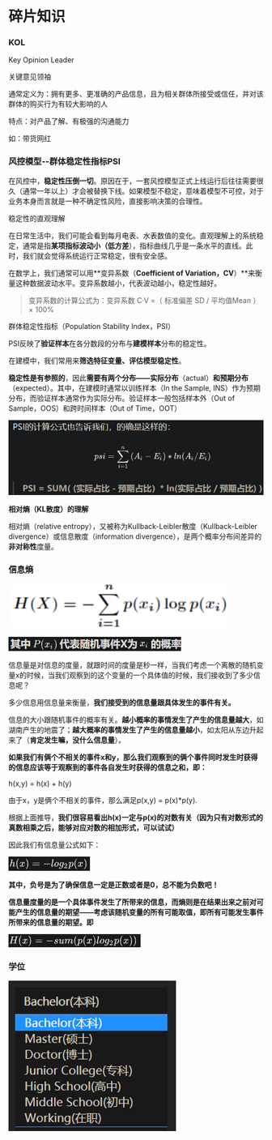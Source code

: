 # 碎片知识

### KOL

Key Opinion Leader

关键意见领袖

通常定义为：拥有更多、更准确的产品信息，且为相关群体所接受或信任，并对该群体的购买行为有较大影响的人

特点：对产品了解、有极强的沟通能力

如：带货网红

### 风控模型--群体稳定性指标PSI

在风控中，**稳定性压倒一切**。原因在于，一套风控模型正式上线运行后往往需要很久（通常一年以上）才会被替换下线。如果模型不稳定，意味着模型不可控，对于业务本身而言就是一种不确定性风险，直接影响决策的合理性。



稳定性的直观理解

在日常生活中，我们可能会看到每月电表、水表数值的变化。直观理解上的系统稳定，通常是指**某项指标波动小（低方差**），指标曲线几乎是一条水平的直线。此时，我们就会觉得系统运行正常稳定，很有安全感。

在数学上，我们通常可以用**变异系数（**Coefficient of Variation，CV**）**来衡量这种数据波动水平。变异系数越小，代表波动越小，稳定性越好。

> 变异系数的计算公式为：变异系数 C·V =（ 标准偏差 SD / 平均值Mean ）× 100%



群体稳定性指标（Population Stability Index，PSI）

PSI反映了**验证样本**在各分数段的分布与**建模样本**分布的稳定性。

在建模中，我们常用来**筛选特征变量、评估模型稳定性**。



**稳定性是有参照的**，因此**需要有两个分布——实际分布**（actual）**和预期分布**（expected）。其中，在建模时通常以训练样本（In the Sample, INS）作为预期分布，而验证样本通常作为实际分布。验证样本一般包括样本外（Out of Sample，OOS）和跨时间样本（Out of Time，OOT）

![image-20211025191235745](_images/碎片知识.assets/image-20211025191235745.png)



**相对熵（KL散度）的理解**

相对熵（relative entropy），又被称为Kullback-Leibler散度（Kullback-Leibler divergence）或信息散度（information divergence），是两个概率分布间差异的**非对称性**度量。



### 信息熵

![image-20211025191758273](_images/碎片知识.assets/image-20211025191758273.png)

![image-20211025191825591](_images/碎片知识.assets/image-20211025191825591.png)

信息量是对信息的度量，就跟时间的度量是秒一样，当我们考虑一个离散的随机变量x的时候，当我们观察到的这个变量的一个具体值的时候，我们接收到了多少信息呢？

多少信息用信息量来衡量，**我们接受到的信息量跟具体发生的事件有关。**

信息的大小跟随机事件的概率有关。**越小概率的事情发生了产生的信息量越大**，如湖南产生的地震了；**越大概率的事情发生了产生的信息量越小**，如太阳从东边升起来了（**肯定发生嘛，没什么信息量**）。



**如果我们有俩个不相关的事件x和y，那么我们观察到的俩个事件同时发生时获得的信息应该等于观察到的事件各自发生时获得的信息之和，即：**

h(x,y) = h(x) + h(y)

由于x，y是俩个不相关的事件，那么满足p(x,y) = p(x)*p(y).

根据上面推导，**我们很容易看出h(x)一定与p(x)的对数有关（因为只有对数形式的真数相乘之后，能够对应对数的相加形式，可以试试）**

因此我们有信息量公式如下：

![image-20211025192119091](_images/碎片知识.assets/image-20211025192119091.png)

**其中，负号是为了确保信息一定是正数或者是0，总不能为负数吧！**

**信息量度量的是一个具体事件发生了所带来的信息，而熵则是在结果出来之前对可能产生的信息量的期望——考虑该随机变量的所有可能取值，即所有可能发生事件所带来的信息量的期望。即**

![image-20211025192226710](_images/碎片知识.assets/image-20211025192226710.png)







### 学位

![image-20211128162440918](_images/碎片知识.assets/image-20211128162440918.png)